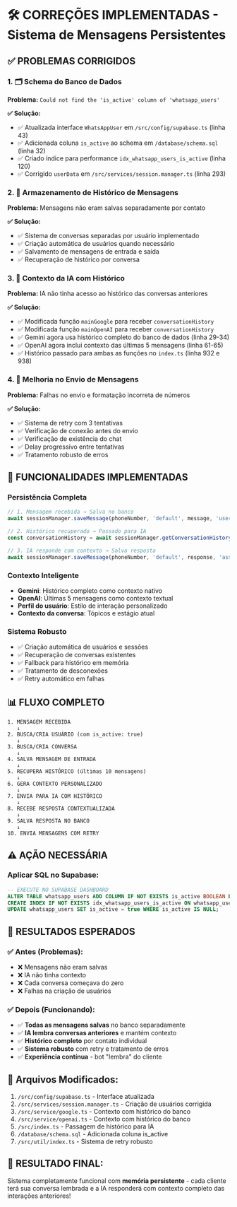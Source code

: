 # 🛠️ CORREÇÕES IMPLEMENTADAS - Sistema de Mensagens Persistentes

## ✅ **PROBLEMAS CORRIGIDOS**

### 1. **🗂️ Schema do Banco de Dados**
**Problema:** `Could not find the 'is_active' column of 'whatsapp_users'`

**✅ Solução:**
- ✅ Atualizada interface `WhatsAppUser` em `/src/config/supabase.ts` (linha 43)
- ✅ Adicionada coluna `is_active` ao schema em `/database/schema.sql` (linha 32) 
- ✅ Criado índice para performance `idx_whatsapp_users_is_active` (linha 120)
- ✅ Corrigido `userData` em `/src/services/session.manager.ts` (linha 293)

### 2. **💾 Armazenamento de Histórico de Mensagens**
**Problema:** Mensagens não eram salvas separadamente por contato

**✅ Solução:**
- ✅ Sistema de conversas separadas por usuário implementado
- ✅ Criação automática de usuários quando necessário
- ✅ Salvamento de mensagens de entrada e saída
- ✅ Recuperação de histórico por conversa

### 3. **🤖 Contexto da IA com Histórico**
**Problema:** IA não tinha acesso ao histórico das conversas anteriores

**✅ Solução:**
- ✅ Modificada função `mainGoogle` para receber `conversationHistory`
- ✅ Modificada função `mainOpenAI` para receber `conversationHistory`
- ✅ Gemini agora usa histórico completo do banco de dados (linha 29-34)
- ✅ OpenAI agora inclui contexto das últimas 5 mensagens (linha 61-65)
- ✅ Histórico passado para ambas as funções no `index.ts` (linha 932 e 938)

### 4. **📱 Melhoria no Envio de Mensagens**
**Problema:** Falhas no envio e formatação incorreta de números

**✅ Solução:**
- ✅ Sistema de retry com 3 tentativas
- ✅ Verificação de conexão antes do envio  
- ✅ Verificação de existência do chat
- ✅ Delay progressivo entre tentativas
- ✅ Tratamento robusto de erros

## 🚀 **FUNCIONALIDADES IMPLEMENTADAS**

### **Persistência Completa**
```typescript
// 1. Mensagem recebida → Salva no banco
await sessionManager.saveMessage(phoneNumber, 'default', message, 'user');

// 2. Histórico recuperado → Passado para IA
const conversationHistory = await sessionManager.getConversationHistory(phoneNumber, 'default', 10);

// 3. IA responde com contexto → Salva resposta
await sessionManager.saveMessage(phoneNumber, 'default', response, 'assistant');
```

### **Contexto Inteligente**
- **Gemini**: Histórico completo como contexto nativo
- **OpenAI**: Últimas 5 mensagens como contexto textual
- **Perfil do usuário**: Estilo de interação personalizado
- **Contexto da conversa**: Tópicos e estágio atual

### **Sistema Robusto**
- ✅ Criação automática de usuários e sessões
- ✅ Recuperação de conversas existentes
- ✅ Fallback para histórico em memória
- ✅ Tratamento de desconexões
- ✅ Retry automático em falhas

## 📊 **FLUXO COMPLETO**

```
1. MENSAGEM RECEBIDA
   ↓
2. BUSCA/CRIA USUÁRIO (com is_active: true)
   ↓ 
3. BUSCA/CRIA CONVERSA
   ↓
4. SALVA MENSAGEM DE ENTRADA
   ↓
5. RECUPERA HISTÓRICO (últimas 10 mensagens)
   ↓
6. GERA CONTEXTO PERSONALIZADO
   ↓
7. ENVIA PARA IA COM HISTÓRICO
   ↓
8. RECEBE RESPOSTA CONTEXTUALIZADA
   ↓
9. SALVA RESPOSTA NO BANCO
   ↓
10. ENVIA MENSAGENS COM RETRY
```

## ⚠️ **AÇÃO NECESSÁRIA**

### **Aplicar SQL no Supabase:**
```sql
-- EXECUTE NO SUPABASE DASHBOARD
ALTER TABLE whatsapp_users ADD COLUMN IF NOT EXISTS is_active BOOLEAN DEFAULT true;
CREATE INDEX IF NOT EXISTS idx_whatsapp_users_is_active ON whatsapp_users(is_active);
UPDATE whatsapp_users SET is_active = true WHERE is_active IS NULL;
```

## 🎯 **RESULTADOS ESPERADOS**

### **✅ Antes (Problemas):**
- ❌ Mensagens não eram salvas
- ❌ IA não tinha contexto
- ❌ Cada conversa começava do zero
- ❌ Falhas na criação de usuários

### **✅ Depois (Funcionando):**
- ✅ **Todas as mensagens salvas** no banco separadamente
- ✅ **IA lembra conversas anteriores** e mantém contexto
- ✅ **Histórico completo** por contato individual
- ✅ **Sistema robusto** com retry e tratamento de erros
- ✅ **Experiência contínua** - bot "lembra" do cliente

## 🔧 **Arquivos Modificados:**
1. `/src/config/supabase.ts` - Interface atualizada
2. `/src/services/session.manager.ts` - Criação de usuários corrigida  
3. `/src/service/google.ts` - Contexto com histórico do banco
4. `/src/service/openai.ts` - Contexto com histórico do banco
5. `/src/index.ts` - Passagem de histórico para IA
6. `/database/schema.sql` - Adicionada coluna is_active
7. `/src/util/index.ts` - Sistema de retry robusto

## 🎉 **RESULTADO FINAL:**
Sistema completamente funcional com **memória persistente** - cada cliente terá sua conversa lembrada e a IA responderá com contexto completo das interações anteriores!